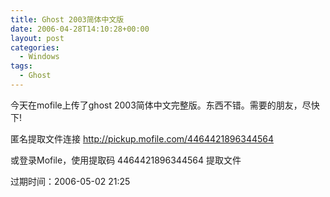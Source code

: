 ```yaml
---
title: Ghost 2003简体中文版
date: 2006-04-28T14:10:28+00:00
layout: post
categories:
  - Windows
tags:
  - Ghost
---
```


今天在mofile上传了ghost 2003简体中文完整版。东西不错。需要的朋友，尽快下!

匿名提取文件连接 <http://pickup.mofile.com/4464421896344564>

或登录Mofile，使用提取码 4464421896344564 提取文件

过期时间：2006-05-02 21:25